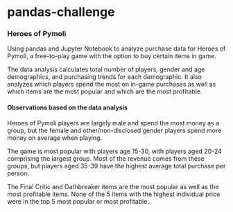 # pandas-challenge
### **Heroes of Pymoli**

Using pandas and Jupyter Notebook to analyze purchase data for Heroes of Pymoli, a free-to-play game with the option to buy certain items in game. 

The data analysis calculates total number of players, gender and age demographics, and purchasing trends for each demographic. It also analyzes which players spend the most on in-game purchases as well as which items are the most popular and which are the most profitable. 


#### **Observations based on the data analysis**

Heroes of Pymoli players are largely male and spend the most money as a group, but the female and other/non-disclosed gender players spend more money on average when playing.

The game is most popular with players age 15-30, with players aged 20-24 comprising the largest group. Most of the revenue comes from these groups, but players aged 35-39 have the highest average total purchase per person. 

The Final Critic and Oathbreaker items are the most popular as well as the most profitable items. None of the 5 items with the highest individual price were in the top 5 most popular or most profitable.
